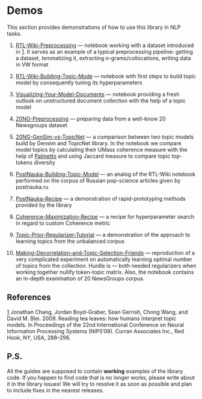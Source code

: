 # Demos

This section provides demonstrations of how to use this library in NLP tasks.

1. [RTL-Wiki-Preprocessing](RTL-Wiki-Preprocessing.ipynb) — notebook working with a dataset introduced in [1][1]. It serves as an example of a typical preprocessing pipeline: getting a dataset, lemmatizing it, extracting n-grams/collocations, writing data in VW format

2. [RTL-Wiki-Building-Topic-Mode](RTL-Wiki-Building-Topic-Model.ipynb) — notebook with first steps to build topic model by consequently tuning its hyperparameters

3. [Visualizing-Your-Model-Documents](Visualizing-Your-Model-Documents.ipynb) — notebook providing a fresh outlook on unstructured document collection with the help of a topic model

4. [20NG-Preprocessing](20NG-Preprocessing.ipynb) — preparing data from a well-know 20 Newsgroups dataset

5. [20NG-GenSim-vs-TopicNet](20NG-GenSim-vs-TopicNet.ipynb) — a comparison between two topic models build by Gensim and TopicNet library. In the notebook we compare model topics by calculating their UMass coherence measure with the help of [Palmetto](https://palmetto.demos.dice-research.org/) and using Jaccard measure to compare topic top-tokens diversity

6. [PostNauka-Building-Topic-Model](PostNauka-Building-Topic-Model.ipynb) — an analog of the RTL-Wiki notebook performed on the corpus of Russian pop-science articles given by postnauka.ru

7. [PostNauka-Recipe](PostNauka-Recipe.ipynb) — a demonstration of rapid-prototyping methods provided by the library

8. [Coherence-Maximization-Recipe](Coherence-Maximization-Recipe.ipynb) — a recipe for hyperparameter search in regard to custom Coherence metric

9. [Topic-Prior-Regularizer-Tutorial](Topic-Prior-Regularizer-Tutorial.ipynb) — a demonstration of the approach to learning topics from the unbalanced corpus

10. [Making-Decorrelation-and-Topic-Selection-Friends](Making-Decorrelation-and-Topic-Selection-Friends.ipynb) — reproduction of a very complicated experiment on automatically learning optimal number of topics from the collection. Hurdle is — both needed regularizers when working together nullify token-topic matrix. Also, the notebook contains an in-depth examination of 20 NewsGroups corpus.

## References

[1]: https://dl.acm.org/doi/10.5555/2984093.2984126

[1][1] Jonathan Chang, Jordan Boyd-Graber, Sean Gerrish, Chong Wang, and David M. Blei. 2009. Reading tea leaves: how humans interpret topic models. In Proceedings of the 22nd International Conference on Neural Information Processing Systems (NIPS’09). Curran Associates Inc., Red Hook, NY, USA, 288–296.

## P.S.

All the guides are supposed to contain **working** examples of the library code.
If you happen to find code that is no longer works, please write about it in the library issues!
We will try to resolve it as soon as possible and plan to include fixes in the nearest releases.
